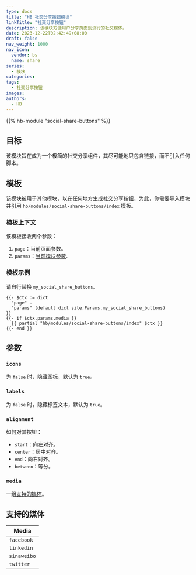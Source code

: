 ```yaml
---
type: docs
title: "HB 社交分享按钮模块"
linkTitle: "社交分享按钮"
description: 该模块方便用户分享页面到流行的社交媒体。
date: 2023-12-22T02:42:49+08:00
draft: false
nav_weight: 1000
nav_icon:
  vendor: bs
  name: share
series:
  - 模块
categories:
tags:
  - 社交分享按钮
images:
authors:
  - HB
---
```


{{% hb-module "social-share-buttons" %}}

## 目标

该模块旨在成为一个极简的社交分享组件，其尽可能地只包含链接，而不引入任何脚本。

## 模板

该模块被用于其他模块，以在任何地方生成社交分享按钮，为此，你需要导入模块并引用 `hb/modules/social-share-buttons/index` 模板。

### 模板上下文

该模板接收两个参数：

1. `page`：当前页面参数。
2. `params`：[当前模块参数](#参数).

### 模板示例

请自行替换 `my_social_share_buttons`。

```go-html-template
{{- $ctx := dict
  "page" .
  "params" (default dict site.Params.my_social_share_buttons)
}}
{{- if $ctx.params.media }}
  {{ partial "hb/modules/social-share-buttons/index" $ctx }}
{{- end }}
```

## 参数

### `icons`

为 `false` 时，隐藏图标，默认为 `true`。

### `labels`

为 `false` 时，隐藏标签文本，默认为 `true`。

### `alignment`

如何对其按钮：

- `start`：向左对齐。
- `center`：居中对齐。
- `end`：向右对齐。
- `between`：等分。

### `media`

一组[支持的媒体](#支持的媒体)。

## 支持的媒体

| Media |
| --- |
| `facebook` |
| `linkedin` |
| `sinaweibo` |
| `twitter` |
